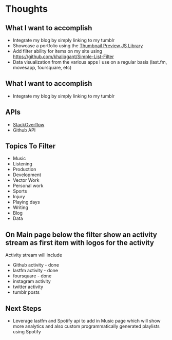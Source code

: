 # Thoughts

## What I want to accomplish
* Integrate my blog by simply linking to my tumblr
* Showcase a portfolio using the [Thumbnail Preview JS Library](https://github.com/khaliqgant/Thumbnail-Preview-JS)
* Add filter ability for items on my site using https://github.com/khaliqgant/Simple-List-Filter
* Data visualization from the various apps I use on a regular basis (last.fm, movesapp, foursquare, etc)

## What I want to accomplish
* Integrate my blog by simply linking to my tumblr


## APIs
* [StackOverflow](http://api.stackoverflow.com/1.0/usage)
* Github API

## Topics To Filter
* Music
* Listening
* Production
* Development
* Vector Work
* Personal work
* Sports
* Injury
* Playing days
* Writing
* Blog
* Data

## On Main page below the filter show an activity stream as first item  with logos for the activity
Activity stream will include
* Github activity - done
* lastfm activity - done
* foursquare - done
* instagram activity
* twitter activity
* tumblr posts

## Next Steps
* Leverage lastfm and Spotify api to add in Music page which will show more
analytics and also custom programmatically generated playlists using Spotify
